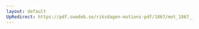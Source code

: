 ```yaml
---
layout: default
UpRedirect: https://pdf.swedeb.se/riksdagen-motions-pdf/1867/mot_1867__fk__00015/mot_1867__fk__00015_005.pdf
---
```

